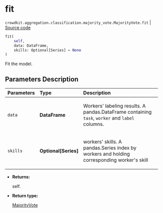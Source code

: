 # fit
`crowdkit.aggregation.classification.majority_vote.MajorityVote.fit` | [Source code](https://github.com/Toloka/crowd-kit/blob/v1.1.0.rc2/crowdkit/aggregation/classification/majority_vote.py#L82)

```python
fit(
    self,
    data: DataFrame,
    skills: Optional[Series] = None
)
```

Fit the model.

## Parameters Description

| Parameters | Type | Description |
| :----------| :----| :-----------|
`data`|**DataFrame**|<p>Workers&#x27; labeling results. A pandas.DataFrame containing `task`, `worker` and `label` columns.</p>
`skills`|**Optional\[Series\]**|<p>workers&#x27; skills. A pandas.Series index by workers and holding corresponding worker&#x27;s skill</p>

* **Returns:**

  self.

* **Return type:**

  [MajorityVote](crowdkit.aggregation.classification.majority_vote.MajorityVote.md)
